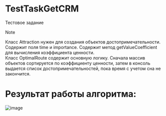 # TestTaskGetCRM
Тестовое задание
> [!NOTE]
> Класс Attraction нужен для создания объектов достопримечательности. Содержит поля time и importance. Содержит метод getValueCoefficient для вычисления коэффициента ценности. <br>
> Класс OptimalRoute содержит основную логику. Сначала массив объектов сортируется по коэффициенту ценности, затем в консоль выдается список достопримечательностей, пока время с учетом сна не закончится.

# Результат работы алгоритма:

![image](https://github.com/nebulousvortex/TestTaskGetCRM/assets/106030747/0a00c6b6-4207-4545-83aa-cb497db20a5d)
